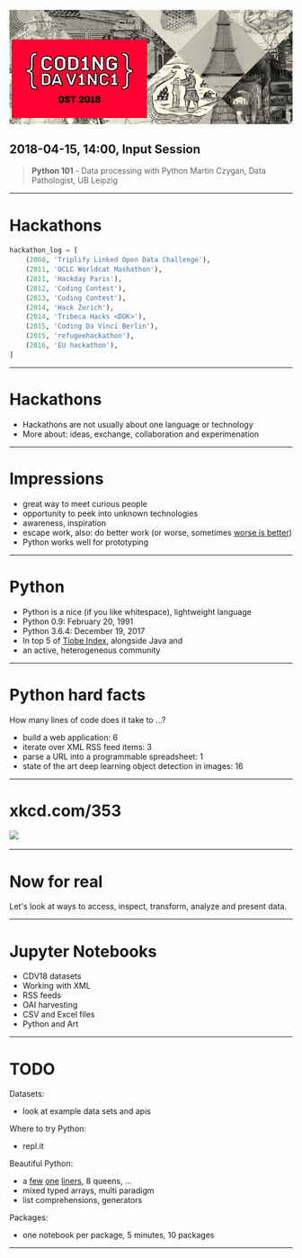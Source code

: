![](
cdvhome.png)

## 2018-04-15, 14:00, Input Session

> **Python 101** - Data processing with Python
> Martin Czygan, Data Pathologist, UB Leipzig

----

# Hackathons

```python
hackathon_log = [
    (2008, 'Triplify Linked Open Data Challenge'),
    (2011, 'OCLC Worldcat Mashathon'),
    (2011, 'Hackday Paris'),
    (2012, 'Coding Contest'),
    (2013, 'Coding Contest'),
    (2014, 'Hack Zurich'),
    (2014, 'Tribeca Hacks <DOK>'),
    (2015, 'Coding Da Vinci Berlin'),
    (2015, 'refugeehackathon'),
    (2016, 'EU hackathon'),
]
```

----

# Hackathons

* Hackathons are not usually about one language or technology
* More about: ideas, exchange, collaboration and experimenation

----

# Impressions

<!-- What I learned so far: -->

* great way to meet curious people
* opportunity to peek into unknown technologies
* awareness, inspiration
* escape work, also: do better work (or worse, sometimes [worse is better](https://en.wikipedia.org/wiki/Worse_is_better))
* Python works well for prototyping

----

# Python

* Python is a nice (if you like whitespace), lightweight language
* Python 0.9: February 20, 1991
* Python 3.6.4: December 19, 2017
* In top 5 of [Tiobe Index](https://www.tiobe.com/tiobe-index/), alongside Java and
* an active, heterogeneous community

----

# Python hard facts

How many lines of code does it take to ...?

* build a web application: 6
* iterate over XML RSS feed items: 3
* parse a URL into a programmable spreadsheet: 1
* state of the art deep learning object detection in images: 16

----

# xkcd.com/353

![](https://imgs.xkcd.com/comics/python.png)


----

# Now for real

Let's look at ways to access, inspect, transform, analyze and present data.

----

# Jupyter Notebooks

* CDV18 datasets
* Working with XML
* RSS feeds
* OAI harvesting
* CSV and Excel files
* Python and Art

----

# TODO

Datasets:

* look at example data sets and apis

Where to try Python:

* repl.it

Beautiful Python:

* a [few](https://wiki.python.org/moin/Powerful%20Python%20One-Liners) [one](https://www.quora.com/What-are-some-of-the-most-elegant-greatest-Python-one-liners) [liners](https://gist.github.com/craigls/2712084), 8 queens, ...
* mixed typed arrays, multi paradigm
* list comprehensions, generators

Packages:

* one notebook per package, 5 minutes, 10 packages

<!--

* The data simple format: json - maps to dictionaries
* IPython and Jupyter (g.co/colab)
* working with APIs: requests
* oai: sickle
* tabular data: pandas
* geographic data: geopandas
* basemap, OSM: https://rabernat.github.io/research_computing/intro-to-basemap.html
* deep learning and neural art: keras
* search engine: https://elasticsearch-py.readthedocs.io/en/master/
* scraping: BeautifulSoup
* imaging: Pillow
* working with text: gensim, nltk
* web app: django, flask

-->

----